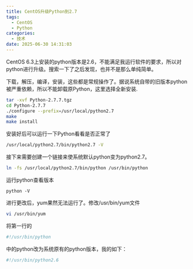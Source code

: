```yaml
---
title: CentOS升级Python到2.7
tags:
  - CentOS
  - Python
categories:
  - 技术
date: 2025-06-30 14:31:03
---
```


CentOS 6.3上安装的python版本是2.6，不能满足我运行软件的要求，所以对python进行升级。搜索一下了之后发现，也并不是那么单纯简单。

下载，解压，编译，安装，这些都是常规操作了。据说系统自带的旧版本python被严重依赖，所以不能卸载原Python，这里选择全新安装.

```bash
tar -xvf Python-2.7.7.tgz
cd Python-2.7.7
./configure --prefix=/usr/local/python2.7
make
make install
```

安装好后可以运行一下Python看看是否正常了

```bash
/usr/local/python2.7/bin/python2.7 -V
```

接下来需要创建一个链接来使系统默认python变为python2.7。

```bash
ln -fs /usr/local/python2.7/bin/python /usr/bin/python
```

运行python查看版本

```bashbash
python -V
```

进行更改后，yum果然无法运行了。修改/usr/bin/yum文件

```bash
vi /usr/bin/yum
```

将第一行的

```bash
#!/usr/bin/python
```

中的python改为系统原有的python版本，我的如下：

```bash
#!/usr/bin/python2.6
```


